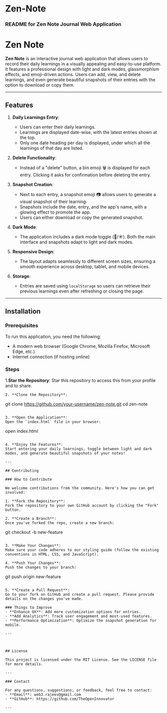 # Zen-Note

### README for Zen Note Journal Web Application

# Zen Note

**Zen Note** is an interactive journal web application that allows users to record their daily learnings in a visually appealing and easy-to-use platform. It features a professional design with light and dark modes, glassmorphism effects, and emoji-driven actions. Users can add, view, and delete learnings, and even generate beautiful snapshots of their entries with the option to download or copy them.

---

## Features

1. **Daily Learnings Entry**:
   - Users can enter their daily learnings.
   - Learnings are displayed date-wise, with the latest entries shown at the top.
   - Only one date heading per day is displayed, under which all the learnings of that day are listed.

2. **Delete Functionality**:
   - Instead of a "delete" button, a bin emoji 🗑️ is displayed for each entry. Clicking it asks for confirmation before deleting the entry.

3. **Snapshot Creation**:
   - Next to each entry, a snapshot emoji 📷 allows users to generate a visual snapshot of their learning.
   - Snapshots include the date, entry, and the app's name, with a glowing effect to promote the app.
   - Users can either download or copy the generated snapshot.

4. **Dark Mode**:
   - The application includes a dark mode toggle (🌙/☀️). Both the main interface and snapshots adapt to light and dark modes.

5. **Responsive Design**:
   - The layout adapts seamlessly to different screen sizes, ensuring a smooth experience across desktop, tablet, and mobile devices.

6. **Storage**:
   - Entries are saved using `localStorage` so users can retrieve their previous learnings even after refreshing or closing the page.

---

## Installation

### Prerequisites
To run this application, you need the following:
- A modern web browser (Google Chrome, Mozilla Firefox, Microsoft Edge, etc.)
- Internet connection (if hosting online)

### Steps
1.**Star the Repository**:
   Star this repository to access this from your profile and to share.
   ```
2. **Clone the Repository**:
   ```
   git clone https://github.com/your-username/zen-note.git
   cd zen-note
   ```

3. **Open the Application**:
   Open the `index.html` file in your browser:
   ```
   open index.html
   ```

4. **Enjoy the Features**:
   Start entering your daily learnings, toggle between light and dark modes, and generate beautiful snapshots of your notes!

---

## Contributing

### How to Contribute

We welcome contributions from the community. Here's how you can get involved:

1. **Fork the Repository**:
   Fork the repository to your own GitHub account by clicking the "Fork" button.

2. **Create a Branch**:
   Once you've forked the repo, create a new branch:
   ```
   git checkout -b new-feature
   ```

3. **Make Your Changes**:
   Make sure your code adheres to our styling guide (follow the existing conventions in HTML, CSS, and JavaScript).

4. **Push Your Changes**:
   Push the changes to your branch:
   ```
   git push origin new-feature
   ```

5. **Create a Pull Request**:
   Go to your fork on GitHub and create a pull request. Please provide details on the changes you've made.

### Things to Improve
- **Enhance UX**: Add more customization options for entries.
- **Add Analytics**: Track user engagement and most-used features.
- **Performance Optimization**: Optimize the snapshot generation for mobile.

---



## License

This project is licensed under the MIT License. See the LICENSE file for more details.

---

### Contact

For any questions, suggestions, or feedback, feel free to contact:
- **Email**: web3.rajeev@gmail.com
- **GitHub**: https://github.com/TheOpenInnovator

---



